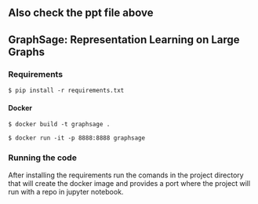 ## Also check the ppt file above
## GraphSage: Representation Learning on Large Graphs


### Requirements

	$ pip install -r requirements.txt

#### Docker

	$ docker build -t graphsage .

	$ docker run -it -p 8888:8888 graphsage

### Running the code

After installing the requirements run the comands in the project directory that will create the docker image and provides a port where the project will run with a repo in jupyter notebook.
